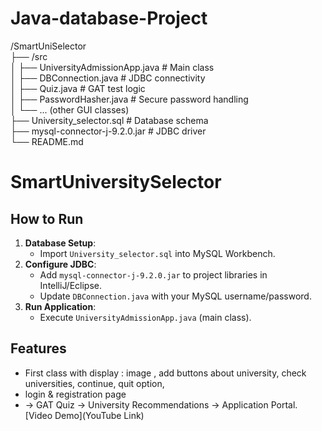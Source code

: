 # Java-database-Project
/SmartUniSelector  
  ├── /src  
  │   ├── UniversityAdmissionApp.java       # Main class  
  │   ├── DBConnection.java                # JDBC connectivity  
  │   ├── Quiz.java                        # GAT test logic  
  │   ├── PasswordHasher.java              # Secure password handling  
  │   └── ... (other GUI classes)  
  ├── University_selector.sql              # Database schema  
  ├── mysql-connector-j-9.2.0.jar          # JDBC driver  
  └── README.md  

  # SmartUniversitySelector  
## How to Run  
1. **Database Setup**:  
   - Import `University_selector.sql` into MySQL Workbench.  
2. **Configure JDBC**:  
   - Add `mysql-connector-j-9.2.0.jar` to project libraries in IntelliJ/Eclipse.  
   - Update `DBConnection.java` with your MySQL username/password.  
3. **Run Application**:  
   - Execute `UniversityAdmissionApp.java` (main class).  

## Features  
- First class with display : image , add buttons about university, check universities, continue, quit option,
- login & registration page
- → GAT Quiz → University Recommendations → Application Portal.   
[Video Demo](YouTube Link)  
